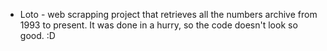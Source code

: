 - Loto - web scrapping project that retrieves all the numbers archive from 1993 to present. It was done in a hurry, so the code doesn't look so good. :D 
